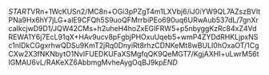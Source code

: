 $START$VRn+1WcKUSn2/MC8n+OGi3pPZgT4m1LXVbj6/iJ0iYW9QL7AZszBVItPNa9Hx6hY7jLG+alE9CFQh5S9uoQFMrrbiPEo690uq6URwAub537dL/7gnXrcaIkcjwD9D1/JQW42CMs+h2uheH4hoZxEGIFRW5+p5nbyggKzRc84xZ4VdREWA1Y6j7EcL91qX+HAv9ucv8pFgbjPHOxuUqeb5+wmP4ZYDdRHKLjpxNSc1nlDkCGgxrhwQDSu9KmT2jRq0DnyiRt8rhzCDNKeMt8wBULI0hOxaOT/1CgCXw2X3fNKNbytO1NvIFUEDKUFaXSMgfqQK9QeMGT7/KgjAXHI+uLwrM56tlGMAU6vL/RAKeXZ6AbbmgMvheAygOqBJ9kp$END$